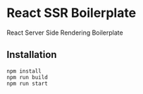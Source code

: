 # React SSR Boilerplate
React Server Side Rendering Boilerplate

## Installation


```
npm install
npm run build
npm run start
```
